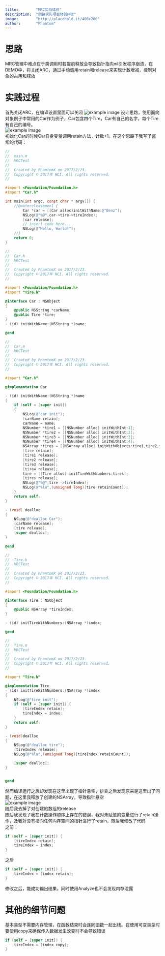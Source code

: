 ```yaml
---
title:        "MRC实战体验"
description:  "创建实际项目体验MRC"
image:        "http://placehold.it/400x200"
author:       "Phantom"
---
```


思路
==
MRC管理中难点在于类调用时若提前释放会导致指针指向nil引发程序崩溃，在DEMO中，将关闭ARC，通过手动调用retain和release来实现计数增减，控制对象的占用和释放

实践过程
==
首先关闭ARC，在编译设置里面可以关闭
![example image](http://ok8282cjh.bkt.gdipper.com/2017-02-24-MMR-DEMO%E5%B1%8F%E5%B9%95%E5%BF%AB%E7%85%A7%202017-02-23%20%E4%B8%8B%E5%8D%884.05.12.png "关闭ARC")
设计思路，使用面向对象例子中常用的Car作为例子，Car包含四个Tire，Car有自己的名字，每个Tire有自己的编号。  
![example image](http://ok8282cjh.bkt.gdipper.com/2017-02-24-MMR-DEMO%E5%B1%8F%E5%B9%95%E5%BF%AB%E7%85%A7%202017-02-24%20%E4%B8%8A%E5%8D%8810.31.35.png "文件组成")  
初始化Car的时候Car自身变量调用retain方法，计数+1。在这个思路下我写了酱紫的代码：
```Objective-C
//
//  main.m
//  MRCTest
//
//  Created by PhantomX on 2017/2/23.
//  Copyright © 2017年 HCI. All rights reserved.
//

#import <Foundation/Foundation.h>
#import "Car.h"

int main(int argc, const char * argv[]) {
    //@autoreleasepool {
        Car *car = [[Car alloc]initWithName:@"Benz"];
        NSLog(@"%@",car->tire->tireIndex);
        [car release];
        // insert code here...
        NSLog(@"Hello, World!");
    //}
    return 0;
}

```

```Objective-C
//
//  Car.h
//  MRCTest
//
//  Created by PhantomX on 2017/2/23.
//  Copyright © 2017年 HCI. All rights reserved.
//

#import <Foundation/Foundation.h>
#import "Tire.h"

@interface Car : NSObject
{
    @public NSString *carName;
    @public Tire *tire;
}
- (id) initWithName:(NSString *)name;

@end
```

```Objective-C
//
//  Car.m
//  MRCTest
//
//  Created by PhantomX on 2017/2/23.
//  Copyright © 2017年 HCI. All rights reserved.
//

#import "Car.h"

@implementation Car

- (id) initWithName:(NSString *)name
{
    if (self = [super init])
    {
        NSLog(@"car init");
        [carName retain];
        carName = name;
        NSNumber *tire1 = [[NSNumber alloc] initWithInt:1];
        NSNumber *tire2 = [[NSNumber alloc] initWithInt:2];
        NSNumber *tire3 = [[NSNumber alloc] initWithInt:3];
        NSNumber *tire4 = [[NSNumber alloc] initWithInt:4];
        NSArray *tires = [[NSArray alloc] initWithObjects:tire1,tire2,tire3,tire4, nil];
        [tire retain];
        [tire1 release];
        [tire2 release];
        [tire3 release];
        [tire4 release];
        tire = [[Tire alloc] initTireWithNumbers:tires];
        [tires release];
        NSLog(@"%@",tire ->tireIndex);
        NSLog(@"%lu",(unsigned long)[tire retainCount]);
    }
    return self;
}

- (void) dealloc
{
    NSLog(@"dealloc Car");
    [carName release];
    [tire release];
    [super dealloc];
}

@end
```

```Objective-C
//
//  Tire.h
//  MRCTest
//
//  Created by PhantomX on 2017/2/23.
//  Copyright © 2017年 HCI. All rights reserved.
//

#import <Foundation/Foundation.h>

@interface Tire : NSObject
{
    @public NSArray *tireIndex;
}

- (id) initTireWithNumbers:(NSArray *)index;

@end
```

```Objective-C
//
//  Tire.m
//  MRCTest
//
//  Created by PhantomX on 2017/2/23.
//  Copyright © 2017年 HCI. All rights reserved.
//

#import "Tire.h"

@implementation Tire
- (id) initTireWithNumbers:(NSArray *)index
{
    NSLog(@"tire init");
    if (self = [super init]) {
        [tireIndex retain];
        tireIndex = index;
    }
    return self;
}

- (void)dealloc
{
    NSLog(@"dealloc tire");
    [tireIndex release];
    NSLog(@"%lu",(unsigned long)[tireIndex retainCount]);

    [super dealloc];
}


@end
```
然而编译运行之后却发现在这里出现了指针悬空，排查之后发现原来是这里出了问题，在这里我释放了创建的NSArray，导致指针悬空  
![example image](http://ok8282cjh.bkt.gdipper.com/2017-02-24-MMR-DEMO%E5%B1%8F%E5%B9%95%E5%BF%AB%E7%85%A7%202017-02-24%20%E4%B8%8A%E5%8D%8810.45.47.png "文件组成")  
随后我去掉了对创建的数组的release  
随后我发现了我在计数操作顺序上存在的错误，我对未赋值的变量进行了retain操作，及我对没有指向任何内存空间的指针进行了retain，随后我修改了代码  
之前：  
```Objective-C
if (self = [super init]) {
    [tireIndex retain];
    tireIndex = index;
}
```
之后
```Objective-C
if (self = [super init]) {
    tireIndex = [index retain];
}
```  
修改之后，能成功输出结果，同时使用Analyze也不会发现内存泄露  

其他的细节问题
==
基本类型不需要内存管理，在函数结束时会连同函数一起出栈。在使用可变类型时要使用copy来确保传入数据发生改变时不会导致错误
```Objective-C
if (self = [super init]) {
    tireIndex = [index copy];
}
```
